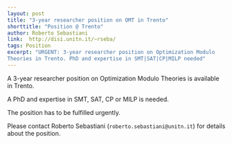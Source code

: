 ```yaml
---
layout: post
title: "3-year researcher position on OMT in Trento"
shorttitle: "Position @ Trento"
author: Roberto Sebastiani
link:  http://disi.unitn.it/~rseba/
tags: Position 
excerpt: "URGENT: 3-year researcher position on Optimization Modulo
Theories in Trento. PhD and expertise in SMT|SAT|CP|MILP needed"
---
```


A 3-year researcher position on Optimization Modulo
Theories is available in Trento.

A PhD and expertise in SMT, SAT, CP or MILP is needed.

The position has to be fulfilled urgently.

Please contact Roberto Sebastiani (`roberto.sebastiani@unitn.it`) for details about the position.
